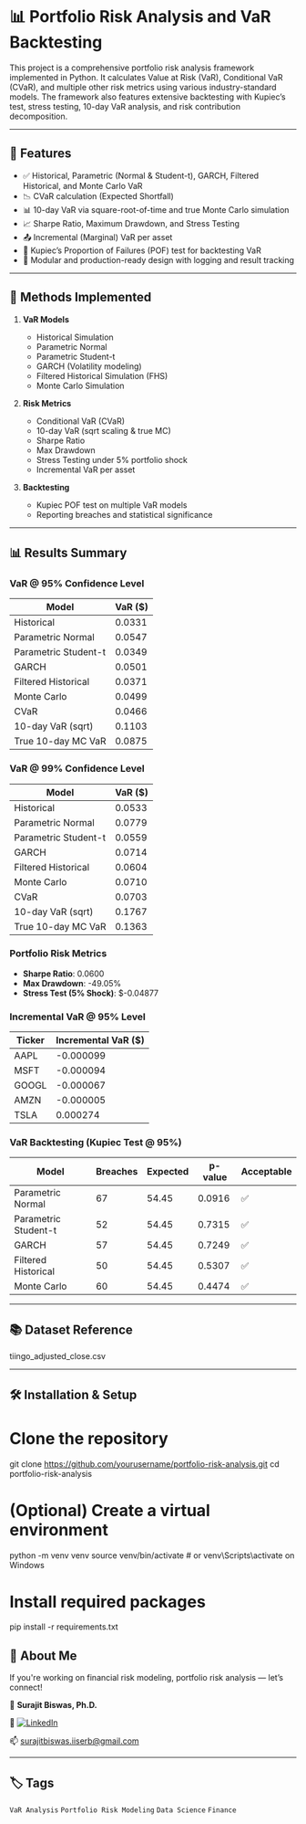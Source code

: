 # 📊 Portfolio Risk Analysis and VaR Backtesting

This project is a comprehensive portfolio risk analysis framework implemented in Python. It calculates Value at Risk (VaR), Conditional VaR (CVaR), and multiple other risk metrics using various industry-standard models. The framework also features extensive backtesting with Kupiec’s test, stress testing, 10-day VaR analysis, and risk contribution decomposition.

---

## 🚀 Features

- ✅ Historical, Parametric (Normal & Student-t), GARCH, Filtered Historical, and Monte Carlo VaR
- 📉 CVaR calculation (Expected Shortfall)
- 📊 10-day VaR via square-root-of-time and true Monte Carlo simulation
- 📈 Sharpe Ratio, Maximum Drawdown, and Stress Testing
- 📤 Incremental (Marginal) VaR per asset
- 🧪 Kupiec’s Proportion of Failures (POF) test for backtesting VaR
- 📁 Modular and production-ready design with logging and result tracking

---

## 📘 Methods Implemented

1. **VaR Models**
   - Historical Simulation
   - Parametric Normal
   - Parametric Student-t
   - GARCH (Volatility modeling)
   - Filtered Historical Simulation (FHS)
   - Monte Carlo Simulation

2. **Risk Metrics**
   - Conditional VaR (CVaR)
   - 10-day VaR (sqrt scaling & true MC)
   - Sharpe Ratio
   - Max Drawdown
   - Stress Testing under 5% portfolio shock
   - Incremental VaR per asset

3. **Backtesting**
   - Kupiec POF test on multiple VaR models
   - Reporting breaches and statistical significance

---

## 📊 Results Summary

### VaR @ 95% Confidence Level

| Model                  | VaR ($)     |
|------------------------|-------------|
| Historical             | 0.0331      |
| Parametric Normal      | 0.0547      |
| Parametric Student-t   | 0.0349      |
| GARCH                  | 0.0501      |
| Filtered Historical    | 0.0371      |
| Monte Carlo            | 0.0499      |
| CVaR                   | 0.0466      |
| 10-day VaR (sqrt)      | 0.1103      |
| True 10-day MC VaR     | 0.0875      |

### VaR @ 99% Confidence Level

| Model                  | VaR ($)     |
|------------------------|-------------|
| Historical             | 0.0533      |
| Parametric Normal      | 0.0779      |
| Parametric Student-t   | 0.0559      |
| GARCH                  | 0.0714      |
| Filtered Historical    | 0.0604      |
| Monte Carlo            | 0.0710      |
| CVaR                   | 0.0703      |
| 10-day VaR (sqrt)      | 0.1767      |
| True 10-day MC VaR     | 0.1363      |

### Portfolio Risk Metrics

- **Sharpe Ratio**: 0.0600  
- **Max Drawdown**: -49.05%  
- **Stress Test (5% Shock)**: $-0.04877  

### Incremental VaR @ 95% Level

| Ticker | Incremental VaR ($) |
|--------|---------------------|
| AAPL   | -0.000099           |
| MSFT   | -0.000094           |
| GOOGL  | -0.000067           |
| AMZN   | -0.000005           |
| TSLA   |  0.000274           |

### VaR Backtesting (Kupiec Test @ 95%)

| Model                  | Breaches | Expected | p-value   | Acceptable |
|------------------------|----------|----------|-----------|------------|
| Parametric Normal      | 67       | 54.45    | 0.0916    | ✅         |
| Parametric Student-t   | 52       | 54.45    | 0.7315    | ✅         |
| GARCH                  | 57       | 54.45    | 0.7249    | ✅         |
| Filtered Historical    | 50       | 54.45    | 0.5307    | ✅         |
| Monte Carlo            | 60       | 54.45    | 0.4474    | ✅         |

---

## 📚 Dataset Reference

tiingo_adjusted_close.csv

---

## 🛠️ Installation & Setup

# Clone the repository
git clone https://github.com/yourusername/portfolio-risk-analysis.git
cd portfolio-risk-analysis

# (Optional) Create a virtual environment
python -m venv venv
source venv/bin/activate  # or venv\Scripts\activate on Windows

# Install required packages
pip install -r requirements.txt


## 🙌 About Me

If you're working on financial risk modeling, portfolio risk analysis — let’s connect!

👤 **Surajit Biswas, Ph.D.**  

🔗  [![LinkedIn](https://img.shields.io/badge/LinkedIn-Connect-blue?logo=linkedin)](https://www.linkedin.com/in/surajit-biswas-phd/)

📫 surajitbiswas.iiserb@gmail.com

---

## 🏷️ Tags

`VaR Analysis` `Portfolio Risk Modeling` `Data Science` `Finance`
